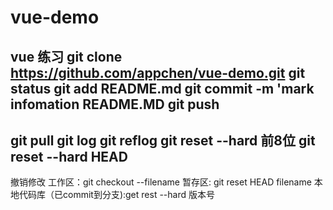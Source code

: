 # vue-demo
vue 练习
git clone https://github.com/appchen/vue-demo.git
git status
git add README.md
git commit -m 'mark infomation README.MD
git push
------
git pull
git log
git reflog
git reset --hard 前8位
git reset --hard HEAD
------
撤销修改
工作区：git checkout --filename
暂存区: git reset HEAD filename
本地代码库（已commit到分支):get rest --hard 版本号